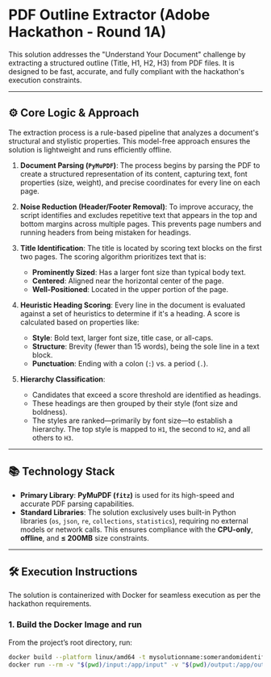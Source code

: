 # PDF Outline Extractor (Adobe Hackathon - Round 1A)

This solution addresses the "Understand Your Document" challenge by extracting a structured outline (Title, H1, H2, H3) from PDF files. It is designed to be fast, accurate, and fully compliant with the hackathon's execution constraints.

---

## ⚙️ Core Logic & Approach

The extraction process is a rule-based pipeline that analyzes a document's structural and stylistic properties. This model-free approach ensures the solution is lightweight and runs efficiently offline.

1.  **Document Parsing (`PyMuPDF`)**: The process begins by parsing the PDF to create a structured representation of its content, capturing text, font properties (size, weight), and precise coordinates for every line on each page.

2.  **Noise Reduction (Header/Footer Removal)**: To improve accuracy, the script identifies and excludes repetitive text that appears in the top and bottom margins across multiple pages. This prevents page numbers and running headers from being mistaken for headings.

3.  **Title Identification**: The title is located by scoring text blocks on the first two pages. The scoring algorithm prioritizes text that is:
    * **Prominently Sized**: Has a larger font size than typical body text.
    * **Centered**: Aligned near the horizontal center of the page.
    * **Well-Positioned**: Located in the upper portion of the page.

4.  **Heuristic Heading Scoring**: Every line in the document is evaluated against a set of heuristics to determine if it's a heading. A score is calculated based on properties like:
    * **Style**: Bold text, larger font size, title case, or all-caps.
    * **Structure**: Brevity (fewer than 15 words), being the sole line in a text block.
    * **Punctuation**: Ending with a colon (`:`) vs. a period (`.`).

5.  **Hierarchy Classification**:
    * Candidates that exceed a score threshold are identified as headings.
    * These headings are then grouped by their style (font size and boldness).
    * The styles are ranked—primarily by font size—to establish a hierarchy. The top style is mapped to `H1`, the second to `H2`, and all others to `H3`.

---

## 📚 Technology Stack

* **Primary Library**: **PyMuPDF (`fitz`)** is used for its high-speed and accurate PDF parsing capabilities.
* **Standard Libraries**: The solution exclusively uses built-in Python libraries (`os`, `json`, `re`, `collections`, `statistics`), requiring no external models or network calls. This ensures compliance with the **CPU-only**, **offline**, and **≤ 200MB** size constraints.

---

## 🛠️ Execution Instructions

The solution is containerized with Docker for seamless execution as per the hackathon requirements.

### 1. Build the Docker Image and run 

From the project’s root directory, run:

```bash
docker build --platform linux/amd64 -t mysolutionname:somerandomidentifier .
docker run --rm -v "$(pwd)/input:/app/input" -v "$(pwd)/output:/app/output" --network none mysolutionname:somerandomidentifier
